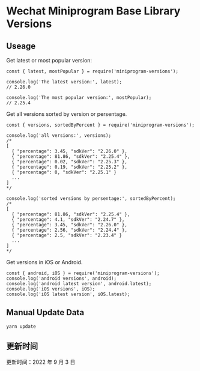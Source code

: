 
# Wechat Miniprogram Base Library Versions

## Useage

Get latest or most popular version:

```;
const { latest, mostPopular } = require('miniprogram-versions');

console.log('The latest version:', latest);
// 2.26.0

console.log('The most popular version:', mostPopular);
// 2.25.4

```

Get all versions sorted by version or persentage.

```
const { versions, sortedByPercent } = require('miniprogram-versions');

console.log('all versions:', versions);
/*
[
  { "percentage": 3.45, "sdkVer": "2.26.0" },
  { "percentage": 81.86, "sdkVer": "2.25.4" },
  { "percentage": 0.02, "sdkVer": "2.25.3" },
  { "percentage": 0.19, "sdkVer": "2.25.2" },
  { "percentage": 0, "sdkVer": "2.25.1" }
  ...
]
*/

console.log('sorted versions by persentage:', sortedByPercent);
/*
[
  { "percentage": 81.86, "sdkVer": "2.25.4" },
  { "percentage": 4.1, "sdkVer": "2.24.7" },
  { "percentage": 3.45, "sdkVer": "2.26.0" },
  { "percentage": 2.56, "sdkVer": "2.24.4" },
  { "percentage": 2.5, "sdkVer": "2.23.4" }
  ...
]
*/
```

Get versions in iOS or Android.

```
const { android, iOS } = require('miniprogram-versions');
console.log('android versions', android);
console.log('android latest version', android.latest);
console.log('iOS versions', iOS);
console.log('iOS latest version', iOS.latest);
```

## Manual Update Data

```
yarn update
```

## 更新时间

更新时间：2022 年 9 月 3 日
